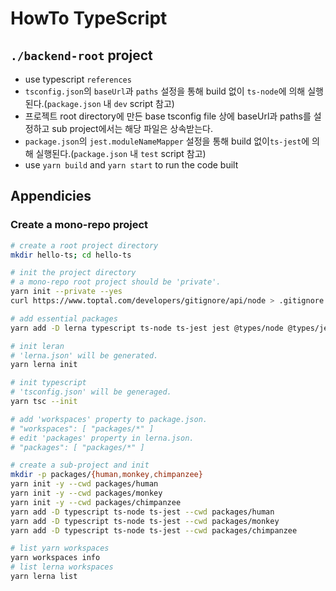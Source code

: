# HowTo TypeScript

## `./backend-root` project

- use typescript `references`
- `tsconfig.json`의 `baseUrl`과 `paths` 설정을 통해 build 없이 `ts-node`에 의해 실행된다.(`package.json` 내 `dev` script 참고)
- 프로젝트 root directory에 만든 base tsconfig file 상에 baseUrl과 paths를 설정하고 sub project에서는 해당 파일은 상속받는다.
- `package.json`의 `jest.moduleNameMapper` 설정을 통해 build 없이`ts-jest`에 의해 실행된다.(`package.json` 내 `test` script 참고)
- use `yarn build` and `yarn start` to run the code built

## Appendicies

### Create a mono-repo project

```sh
# create a root project directory
mkdir hello-ts; cd hello-ts

# init the project directory
# a mono-repo root project should be 'private'.
yarn init --private --yes
curl https://www.toptal.com/developers/gitignore/api/node > .gitignore

# add essential packages
yarn add -D lerna typescript ts-node ts-jest jest @types/node @types/jest

# init leran
# 'lerna.json' will be generated.
yarn lerna init

# init typescript
# 'tsconfig.json' will be generaged.
yarn tsc --init

# add 'workspaces' property to package.json.
# "workspaces": [ "packages/*" ]
# edit 'packages' property in lerna.json.
# "packages": [ "packages/*" ]

# create a sub-project and init
mkdir -p packages/{human,monkey,chimpanzee}
yarn init -y --cwd packages/human
yarn init -y --cwd packages/monkey
yarn init -y --cwd packages/chimpanzee
yarn add -D typescript ts-node ts-jest --cwd packages/human
yarn add -D typescript ts-node ts-jest --cwd packages/monkey
yarn add -D typescript ts-node ts-jest --cwd packages/chimpanzee

# list yarn workspaces
yarn workspaces info
# list lerna workspaces
yarn lerna list
```
